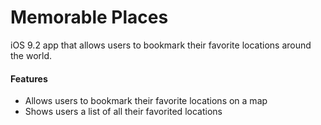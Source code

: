 # Memorable Places
iOS 9.2 app that allows users to bookmark their favorite locations around the world.

#### Features
- Allows users to bookmark their favorite locations on a map
- Shows users a list of all their favorited locations

